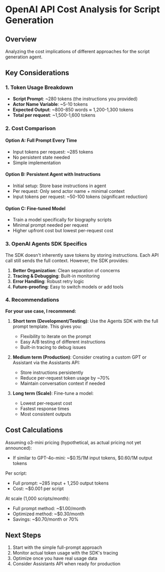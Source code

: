 # OpenAI API Cost Analysis for Script Generation

## Overview
Analyzing the cost implications of different approaches for the script generation agent.

## Key Considerations

### 1. Token Usage Breakdown
- **Script Prompt**: ~280 tokens (the instructions you provided)
- **Actor Name Variable**: ~5-10 tokens
- **Expected Output**: ~800-850 words ≈ 1,200-1,300 tokens
- **Total per request**: ~1,500-1,600 tokens

### 2. Cost Comparison

#### Option A: Full Prompt Every Time
- Input tokens per request: ~285 tokens
- No persistent state needed
- Simple implementation

#### Option B: Persistent Agent with Instructions
- Initial setup: Store base instructions in agent
- Per request: Only send actor name + minimal context
- Input tokens per request: ~50-100 tokens (significant reduction)

#### Option C: Fine-tuned Model
- Train a model specifically for biography scripts
- Minimal prompt needed per request
- Higher upfront cost but lowest per-request cost

### 3. OpenAI Agents SDK Specifics

The SDK doesn't inherently save tokens by storing instructions. Each API call still sends the full context. However, the SDK provides:

1. **Better Organization**: Clean separation of concerns
2. **Tracing & Debugging**: Built-in monitoring
3. **Error Handling**: Robust retry logic
4. **Future-proofing**: Easy to switch models or add tools

### 4. Recommendations

**For your use case, I recommend:**

1. **Short term (Development/Testing)**: Use the Agents SDK with the full prompt template. This gives you:
   - Flexibility to iterate on the prompt
   - Easy A/B testing of different instructions
   - Built-in tracing to debug issues

2. **Medium term (Production)**: Consider creating a custom GPT or Assistant via the Assistants API:
   - Store instructions persistently
   - Reduce per-request token usage by ~70%
   - Maintain conversation context if needed

3. **Long term (Scale)**: Fine-tune a model:
   - Lowest per-request cost
   - Fastest response times
   - Most consistent outputs

## Cost Calculations

Assuming o3-mini pricing (hypothetical, as actual pricing not yet announced):
- If similar to GPT-4o-mini: ~$0.15/1M input tokens, $0.60/1M output tokens

Per script:
- Full prompt: ~285 input + 1,250 output tokens
- Cost: ~$0.001 per script

At scale (1,000 scripts/month):
- Full prompt method: ~$1.00/month
- Optimized method: ~$0.30/month
- Savings: ~$0.70/month or 70%

## Next Steps

1. Start with the simple full-prompt approach
2. Monitor actual token usage with the SDK's tracing
3. Optimize once you have real usage data
4. Consider Assistants API when ready for production